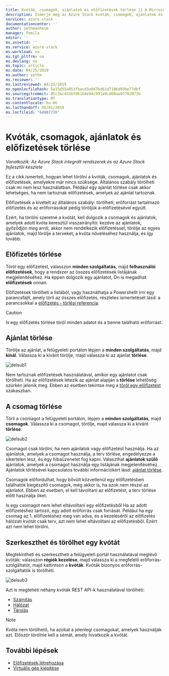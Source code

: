 ```yaml
---
title: Kvóták, csomagok, ajánlatok és előfizetések törlése |} A Microsoft Docs
description: Ismerje meg az Azure Stack kvóták, csomagok, ajánlatok és előfizetések törlése.
services: azure-stack
documentationcenter: ''
author: sethmanheim
manager: femila
editor: ''
ms.assetid: ''
ms.service: azure-stack
ms.workload: na
ms.tgt_pltfrm: na
ms.devlang: na
ms.topic: article
ms.date: 04/25/2019
ms.author: sethm
ms.reviewer: ''
ms.lastreviewed: 04/25/2019
ms.openlocfilehash: 5a15d55a053fbacd3a947bd61d7186d93be77dbf
ms.sourcegitcommit: 85c3acd316fd61b4e94c991a9cd68aa97702073b
ms.translationtype: MT
ms.contentlocale: hu-HU
ms.lasthandoff: 05/01/2019
ms.locfileid: "64987716"
---
```

# <a name="delete-quotas-plans-offers-and-subscriptions"></a>Kvóták, csomagok, ajánlatok és előfizetések törlése

*Vonatkozik: Az Azure Stack integrált rendszerek és az Azure Stack fejlesztői készlete*

Ez a cikk ismerteti, hogyan lehet törölni a kvóták, csomagok, ajánlatok és előfizetések, amelyekre már nincs szüksége. Általános szabály törölheti csak mi nem lesz használatban. Például egy ajánlat törlése csak akkor lehetséges, ha nem tartoznak előfizetések, amelyek az ajánlat tartoznak.

Előfizetések a kivételt az általános szabály: törölheti; erőforrást tartalmazó előfizetés és az erőforrásokat pedig töröljük a-előfizetésével együtt.

Ezért, ha törölni szeretné a kvótát, kell dolgozik a csomagok és ajánlatok, amelyek adott kvóta keresztül visszairányító: kezdve az ajánlatok, győződjön meg arról, akkor nem rendelkezik előfizetéssel, törölje az egyes ajánlatok, majd törölje a terveket, a kvóta növeléséhez használja, és így tovább.

## <a name="delete-a-subscription"></a>Előfizetés törlése

Töröl egy előfizetést, válasszon **minden szolgáltatás**, majd **felhasználói előfizetések**, hogy a rendszer az összes előfizetések listájának megjelenítéséhez. Ha éppen dolgozik egy ajánlatot, Ön is megadhat **előfizetések** onnan.

Előfizetések törölheti a listából, vagy használhatja a Powershellt írni egy parancsfájlt, amely törli az összes előfizetés, részletes ismertetését lásd: a parancsokkal a [előfizetés - törlési referencia](/rest/api/azurestack/subscriptions/delete).

> [!CAUTION]
> Is egy előfizetés törlése töröl minden adatot és a benne található erőforrást.

## <a name="delete-an-offer"></a>Ajánlat törlése

Törölje az ajánlat, a felügyeleti portálon lépjen a **minden szolgáltatás**, majd **kínál**. Válassza ki a kívánt törölje, majd válassza ki az ajánlat **törlése**.

![delsub1](media/azure-stack-delete-offer/delsub1.png)

Nem tartoznak előfizetések használatával, amikor egy ajánlatot csak törölheti. Ha az előfizetések létezik az ajánlat alapján a **törlése** lehetőség szürkén jelenik meg. Ebben az esetben tekintse meg a [töröl egy előfizetést](#delete-a-subscription) szakaszban.

## <a name="delete-a-plan"></a>A csomag törlése

Törli a csomagot a felügyeleti portálon, lépjen a **minden szolgáltatás**, majd **csomagok**. Válassza ki a csomagot, törölje, majd válassza ki a kívánt **törlése**.

![delsub2](media/azure-stack-delete-offer/delsub2.png)

Csomagot csak törölni, ha nem ajánlatok vagy előfizetést használja. Ha az ajánlatok, amelyek a csomagot használja, a terv törlése, engedélyezze a sikertelen lesz, és egy hibaüzenetet fog kapni. Választhat **ajánlatok szülő** ajánlatok, amelyek a csomagot használja egy listájának megjelenítéséhez. Ajánlatok törlésével kapcsolatos további információkért lásd: [ajánlat törlése](#delete-an-offer).

Csomagok előfordulhat, hogy bővült közvetlenül egy előfizetésben találhatók kiegészítő csomagok, még akkor is, ha azok nem részei az ajánlatot. Ebben az esetben, el kell távolítani az előfizetést, a terv törlése előtt használja őket.

Is egy csomagot nem lehet eltávolítani egy előfizetésből Ha az adott előfizetéshez tartozó, egy adott erőforrás csak forrását. Például ha egy csomag az 1. előfizetéshez meg van adva, és a kezeléséről az előfizetés hálózati kvótát csak terv, azt nem lehet eltávolítani az előfizetésből. Ezért azt nem lehet törölni.

## <a name="edit-and-delete-a-quota"></a>Szerkeszthet és törölhet egy kvótát

Megtekintheti és szerkesztheti a felügyeleti portál használatával meglévő kvóták: válasszon **régiók kezelése**, majd válassza ki a megfelelő erőforrás-szolgáltatót, majd kattintson a **kvóták**. Kvóták bizonyos erőforrás-szolgáltatók is törölheti.

![delsub3](media/azure-stack-delete-offer/delsub3.png)

Azt is megteheti néhány kvóták REST API-k használatával törölheti:

- [Számítás](/rest/api/azurestack/quotas%20(compute)/delete)
- [Hálózat](/rest/api/azurestack/quotas%20(network)/delete)
- [Tárolás](/rest/api/azurestack/storagequotas/delete)

> [!NOTE]
> Kvóta nem törölhető, ha azokat a jelenlegi csomagokat, amelyek használják azt. Először törölnie kell a sémát, amely hivatkozik a kvótát.

## <a name="next-steps"></a>További lépések

- [Előfizetések létrehozása](azure-stack-subscribe-plan-provision-vm.md)
- [Virtuális gép kiépítése](../user/azure-stack-create-vm-template.md)